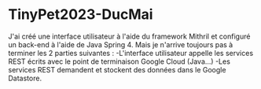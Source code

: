 # TinyPet2023-DucMai


J'ai créé une interface utilisateur à l'aide du framework Mithril et configuré un back-end à l'aide de Java Spring 4. Mais je n'arrive toujours pas à terminer les 2 parties suivantes : 
  -L'interface utilisateur appelle les services REST écrits avec le point de terminaison Google Cloud (Java…)
  -Les services REST demandent et stockent des données dans le Google Datastore.
